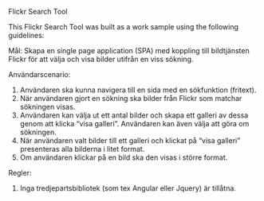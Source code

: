 Flickr Search Tool

This Flickr Search Tool was built as a work sample using the following guidelines:

Mål: Skapa en single page application (SPA) med koppling till bildtjänsten Flickr för att välja och visa bilder utifrån en viss sökning.

Användarscenario:
1. Användaren ska kunna navigera till en sida med en sökfunktion (fritext). 
2. När användaren gjort en sökning ska bilder från Flickr som matchar sökningen visas.
3. Användaren kan välja ut ett antal bilder och skapa ett galleri av dessa genom att klicka “visa galleri”. Användaren kan även välja att göra om sökningen.
4. När användaren valt bilder till ett galleri och klickat på “visa galleri” presenteras alla bilderna i litet format.
5. Om användaren klickar på en bild ska den visas i större format.


Regler:	
1. Inga tredjepartsbibliotek (som tex Angular eller Jquery) är tillåtna.
